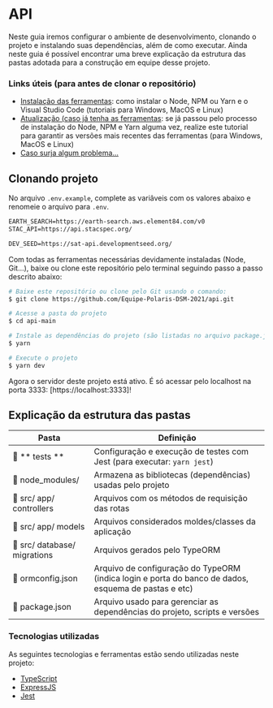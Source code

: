 # API

Neste guia iremos configurar o ambiente de desenvolvimento, clonando o projeto e instalando suas dependências, além de como executar. Ainda neste guia é possível encontrar uma breve explicação da estrutura das pastas adotada para a construção em equipe desse projeto.

### Links úteis (para antes de clonar o repositório)
- [Instalação das ferramentas](https://www.notion.so/Instala-o-das-ferramentas-405f3e8b014649cbb422dee6b5bd0535): como instalar o Node, NPM ou Yarn e o Visual Studio Code (tutoriais para Windows, MacOS e Linux)
- [Atualização (caso já tenha as ferramentas](https://www.notion.so/Atualiza-o-vers-es-diferentes-09abff4d88d44c459a7c7a925ad15bfa): se já passou pelo processo de instalação do Node, NPM e Yarn alguma vez, realize este tutorial para garantir as versões mais recentes das ferramentas (para Windows, MacOS e Linux)
- [Caso surja algum problema...](https://www.notion.so/Tive-problemas-e-agora-c67378e1319d4723a3211aad8eb987c6)

## Clonando projeto
No arquivo `.env.example`, complete as variâveis com os valores abaixo e renomeie o arquivo para `.env`.
```cl
EARTH_SEARCH=https://earth-search.aws.element84.com/v0
STAC_API=https://api.stacspec.org/

DEV_SEED=https://sat-api.developmentseed.org/
```
Com todas as ferramentas necessárias devidamente instaladas (Node, Git...), baixe ou clone este repositório pelo terminal seguindo passo a passo descrito abaixo:

```bash
# Baixe este repositório ou clone pelo Git usando o comando:
$ git clone https://github.com/Equipe-Polaris-DSM-2021/api.git

# Acesse a pasta do projeto
$ cd api-main

# Instale as dependências do projeto (são listadas no arquivo package.json)
$ yarn

# Execute o projeto
$ yarn dev
```

Agora o servidor deste projeto está ativo. É só acessar pelo localhost na porta 3333: [https://localhost:3333]!

## Explicação da estrutura das pastas

| Pasta                                        | Definição                                                                                            |
| -------------------------------------------- | ---------------------------------------------------------------------------------------------------- |
| :open_file_folder: ** tests **               | Configuração e execução de testes com Jest (para executar: `yarn jest`)                              |
| :open_file_folder: node_modules/             | Armazena as bibliotecas (dependências) usadas pelo projeto                                           |
| :open_file_folder: src/ app/ controllers     | Arquivos com os métodos de requisição das rotas                                                      |
| :open_file_folder: src/ app/ models          | Arquivos considerados moldes/classes da aplicação                                                    |
| :open_file_folder: src/ database/ migrations | Arquivos gerados pelo TypeORM                                                                        |
| :page_facing_up: ormconfig.json              | Arquivo de configuração do TypeORM (indica login e porta do banco de dados, esquema de pastas e etc) |
| :page_facing_up: package.json                | Arquivo usado para gerenciar as dependências do projeto, scripts e versões                           |

### Tecnologias utilizadas
As seguintes tecnologias e ferramentas estão sendo utilizadas neste projeto:

- [TypeScript](https://www.typescriptlang.org/)
- [ExpressJS](https://expressjs.com/pt-br/)
- [Jest](https://jestjs.io/docs/getting-started)
